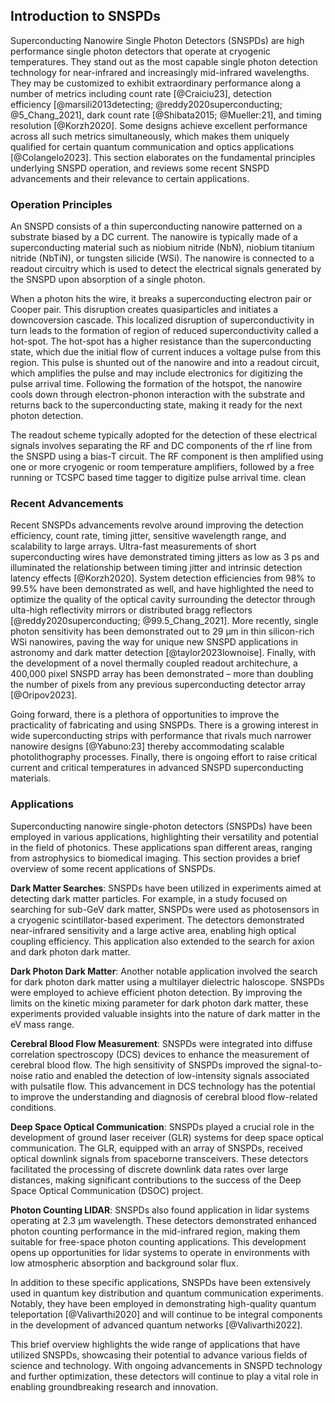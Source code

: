 ## Introduction to SNSPDs

Superconducting Nanowire Single Photon Detectors (SNSPDs) are high performance single photon detectors that operate at cryogenic temperatures. They stand out as the most capable single photon detection technology for near-infrared and increasingly mid-infrared wavelengths. They may be customized to exhibit extraordinary performance along a number of metrics including count rate&#160;[@Craiciu23], detection efficiency&#160;[@marsili2013detecting; @reddy2020superconducting; @5_Chang_2021], dark count rate&#160;[@Shibata2015; @Mueller:21], and timing resolution&#160;[@Korzh2020]. Some designs achieve excellent performance across all such metrics simultaneously, which makes them uniquely qualified for certain quantum communication and optics applications [@Colangelo2023]. This section elaborates on the fundamental principles underlying SNSPD operation, and reviews some recent SNSPD advancements and their relevance to certain applications.

### Operation Principles

An SNSPD consists of a thin superconducting nanowire patterned on a substrate biased by a DC current. The nanowire is typically made of a superconducting material such as niobium nitride (NbN), niobium titanium nitride (NbTiN), or tungsten silicide (WSi). The nanowire is connected to a readout circuitry which is used to detect the electrical signals generated by the SNSPD upon absorption of a single photon.

When a photon hits the wire, it breaks a superconducting electron pair or Cooper pair. This disruption creates quasiparticles and initiates a downcoversion cascade. This localized disruption of superconductivity in turn leads to the formation of region of reduced superconductivity called a hot-spot. The hot-spot has a higher resistance than the superconducting state, which due the initial flow of current induces a voltage pulse from this region. This pulse is shunted out of the nanowire and into a readout circuit, which amplifies the pulse and may include electronics for digitizing the pulse arrival time. Following the formation of the hotspot, the nanowire cools down through electron-phonon interaction with the substrate and returns back to the superconducting state, making it ready for the next photon detection.

The readout scheme typically adopted for the detection of these electrical signals involves separating the RF and DC components of the rf line from the SNSPD using a bias-T circuit. The RF component is then amplified using one or more cryogenic or room temperature amplifiers, followed by a free running or TCSPC based time tagger to digitize pulse arrival time. clean

### Recent Advancements

Recent SNSPDs advancements revolve around improving the detection efficiency, count rate, timing jitter, sensitive wavelength range, and scalability to large arrays. Ultra-fast measurements of short superconducting wires have demonstrated timing jitters as low as 3&#160;ps and illuminated the relationship between timing jitter and intrinsic detection latency effects [@Korzh2020]. System detection efficiencies from 98% to 99.5% have been demonstrated as well, and have highlighted the need to optimize the quality of the optical cavity surrounding the detector through ulta-high reflectivity mirrors or distributed bragg reflectors [@reddy2020superconducting; @99.5_Chang_2021]. More recently, single photon sensitivity has been demonstrated out to 29&#160;$\upmu \mathrm{m}$ in thin silicon-rich WSi nanowires, paving the way for unique new SNSPD applications in astronomy and dark matter detection [@taylor2023lownoise]. Finally, with the development of a novel thermally coupled readout architechure, a 400,000 pixel SNSPD array has been demonstrated – more than doubling the number of pixels from any previous superconducting detector array [@Oripov2023].

Going forward, there is a plethora of opportunities to improve the practicality of fabricating and using SNSPDs. There is a growing interest in wide superconducting strips with performance that rivals much narrower nanowire designs&#160;[@Yabuno:23] thereby accommodating scalable photolithography processes. Finally, there is ongoing effort to raise critical current and critical temperatures in advanced SNSPD superconducting materials.

### Applications

Superconducting nanowire single-photon detectors (SNSPDs) have been employed in various applications, highlighting their versatility and potential in the field of photonics. These applications span different areas, ranging from astrophysics to biomedical imaging. This section provides a brief overview of some recent applications of SNSPDs.

**Dark Matter Searches**: SNSPDs have been utilized in experiments aimed at detecting dark matter particles. For example, in a study focused on searching for sub-GeV dark matter, SNSPDs were used as photosensors in a cryogenic scintillator-based experiment. The detectors demonstrated near-infrared sensitivity and a large active area, enabling high optical coupling efficiency. This application also extended to the search for axion and dark photon dark matter.

**Dark Photon Dark Matter**: Another notable application involved the search for dark photon dark matter using a multilayer dielectric haloscope. SNSPDs were employed to achieve efficient photon detection. By improving the limits on the kinetic mixing parameter for dark photon dark matter, these experiments provided valuable insights into the nature of dark matter in the eV mass range.

**Cerebral Blood Flow Measurement**: SNSPDs were integrated into diffuse correlation spectroscopy (DCS) devices to enhance the measurement of cerebral blood flow. The high sensitivity of SNSPDs improved the signal-to-noise ratio and enabled the detection of low-intensity signals associated with pulsatile flow. This advancement in DCS technology has the potential to improve the understanding and diagnosis of cerebral blood flow-related conditions.

**Deep Space Optical Communication**: SNSPDs played a crucial role in the development of ground laser receiver (GLR) systems for deep space optical communication. The GLR, equipped with an array of SNSPDs, received optical downlink signals from spaceborne transceivers. These detectors facilitated the processing of discrete downlink data rates over large distances, making significant contributions to the success of the Deep Space Optical Communication (DSOC) project.

**Photon Counting LIDAR**: SNSPDs also found application in lidar systems operating at 2.3&#160;$\upmu \mathrm{m}$ wavelength. These detectors demonstrated enhanced photon counting performance in the mid-infrared region, making them suitable for free-space photon counting applications. This development opens up opportunities for lidar systems to operate in environments with low atmospheric absorption and background solar flux.

In addition to these specific applications, SNSPDs have been extensively used in quantum key distribution and quantum communication experiments. Notably, they have been employed in demonstrating high-quality quantum teleportation&#160;[@Valivarthi2020] and will continue to be integral components in the development of advanced quantum networks&#160;[@Valivarthi2022].

This brief overview highlights the wide range of applications that have utilized SNSPDs, showcasing their potential to advance various fields of science and technology. With ongoing advancements in SNSPD technology and further optimization, these detectors will continue to play a vital role in enabling groundbreaking research and innovation.

